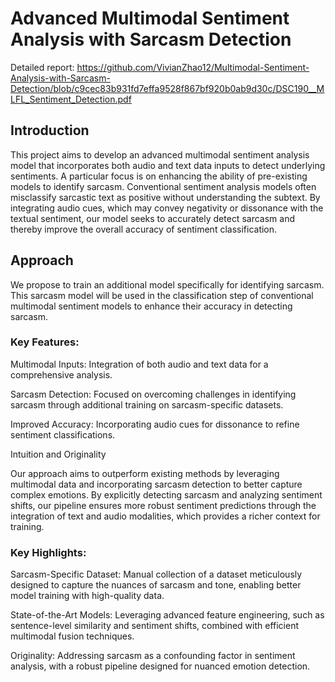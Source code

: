 # Advanced Multimodal Sentiment Analysis with Sarcasm Detection
Detailed report: https://github.com/VivianZhao12/Multimodal-Sentiment-Analysis-with-Sarcasm-Detection/blob/c9cec83b931fd7effa9528f867bf920b0ab9d30c/DSC190__MLFL_Sentiment_Detection.pdf

## Introduction

This project aims to develop an advanced multimodal sentiment analysis model that incorporates both audio and text data inputs to detect underlying sentiments. A particular focus is on enhancing the ability of pre-existing models to identify sarcasm. Conventional sentiment analysis models often misclassify sarcastic text as positive without understanding the subtext. By integrating audio cues, which may convey negativity or dissonance with the textual sentiment, our model seeks to accurately detect sarcasm and thereby improve the overall accuracy of sentiment classification.

## Approach

We propose to train an additional model specifically for identifying sarcasm. This sarcasm model will be used in the classification step of conventional multimodal sentiment models to enhance their accuracy in detecting sarcasm.

### Key Features:

Multimodal Inputs: Integration of both audio and text data for a comprehensive analysis.

Sarcasm Detection: Focused on overcoming challenges in identifying sarcasm through additional training on sarcasm-specific datasets.

Improved Accuracy: Incorporating audio cues for dissonance to refine sentiment classifications.

Intuition and Originality

Our approach aims to outperform existing methods by leveraging multimodal data and incorporating sarcasm detection to better capture complex emotions. By explicitly detecting sarcasm and analyzing sentiment shifts, our pipeline ensures more robust sentiment predictions through the integration of text and audio modalities, which provides a richer context for training.

### Key Highlights:

Sarcasm-Specific Dataset: Manual collection of a dataset meticulously designed to capture the nuances of sarcasm and tone, enabling better model training with high-quality data.

State-of-the-Art Models: Leveraging advanced feature engineering, such as sentence-level similarity and sentiment shifts, combined with efficient multimodal fusion techniques.

Originality: Addressing sarcasm as a confounding factor in sentiment analysis, with a robust pipeline designed for nuanced emotion detection.
